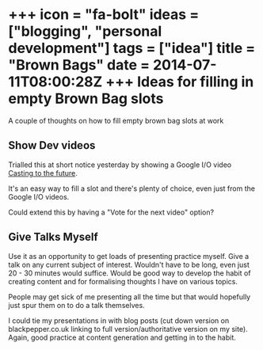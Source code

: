 +++
icon = "fa-bolt"
ideas = ["blogging", "personal development"]
tags = ["idea"]
title = "Brown Bags"
date = 2014-07-11T08:00:28Z
+++
Ideas for filling in empty Brown Bag slots
==========================================

A couple of thoughts on how to fill empty brown bag slots at work

Show Dev videos
---------------

Trialled this at short notice yesterday by showing a Google I/O video [Casting to the future](http://youtu.be/yC7Pf3Ad9t8?list=PL_aeGNMU1zXNVihdLzClBhTOtFxzj5eWi).

It's an easy way to fill a slot and there's plenty of choice, even just from the Google I/O videos.

Could extend this by having a "Vote for the next video" option?

Give Talks Myself
-----------------

Use it as an opportunity to get loads of presenting practice myself. Give a talk on any current subject of interest. Wouldn't have to be long, even just 20 - 30 minutes would suffice. Would be good way to develop the habit of creating content and for formalising thoughts I have on various topics.

People may get sick of me presenting all the time but that would hopefully just spur them on to do a talk themselves.

I could tie my presentations in with blog posts (cut down version on blackpepper.co.uk linking to full version/authoritative version on my site). Again, good practice at content generation and getting in to the habit.
